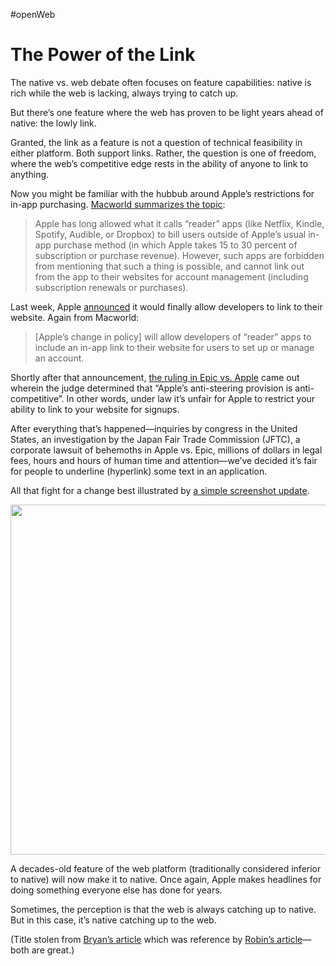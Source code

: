 #openWeb

# The Power of the Link

The native vs. web debate often focuses on feature capabilities: native is rich while the web is lacking, always trying to catch up.

But there’s one feature where the web has proven to be light years ahead of native: the lowly link. 

Granted, the link as a feature is not a question of technical feasibility in either platform. Both support links. Rather, the question is one of freedom, where the web’s competitive edge rests in the ability of anyone to link to anything.

Now you might be familiar with the hubbub around Apple’s restrictions for in-app purchasing. [Macworld summarizes the topic](https://www.macworld.com/article/354963/japan-fair-trade-commission-forces-apple-to-slightly-loosen-restrictions-on-reader-apps.html):

> Apple has long allowed what it calls “reader” apps (like Netflix, Kindle, Spotify, Audible, or Dropbox) to bill users outside of Apple’s usual in-app purchase method (in which Apple takes 15 to 30 percent of subscription or purchase revenue). However, such apps are forbidden from mentioning that such a thing is possible, and cannot link out from the app to their websites for account management (including subscription renewals or purchases).

Last week, Apple [announced](https://www.apple.com/newsroom/2021/09/japan-fair-trade-commission-closes-app-store-investigation/) it would finally allow developers to link to their website. Again from Macworld:

> [Apple’s change in policy] will allow developers of “reader” apps to include an in-app link to their website for users to set up or manage an account.

Shortly after that announcement, [the ruling in Epic vs. Apple](https://stratechery.com/2021/the-apple-v-epic-decision/) came out wherein the judge determined that “Apple’s anti-steering provision is anti-competitive”. In other words, under law it’s unfair for Apple to restrict your ability to link to your website for signups.

After everything that’s happened—inquiries by congress in the United States, an investigation by the Japan Fair Trade Commission (JFTC), a corporate lawsuit of behemoths in Apple vs. Epic, millions of dollars in legal fees, hours and hours of human time and attention—we’ve decided it’s fair for people to underline (hyperlink) some text in an application.

All that fight for a change best illustrated by [a simple screenshot update](https://twitter.com/drbarnard/status/1433264811824005122?s=20).

<img src="https://cdn.jim-nielsen.com/blog/2021/link-netflix.gif" width="800" height="560" alt="" /> 

A decades-old feature of the web platform (traditionally considered inferior to native) will now make it to native. Once again, Apple makes headlines for doing something everyone else has done for years.

Sometimes, the perception is that the web is always catching up to native. But in this case, it’s native catching up to the web.

(Title stolen from [Bryan’s article](https://www.bryanbraun.com/2020/10/03/the-power-of-a-link/) which was reference by [Robin’s article](https://www.robinrendle.com/notes/the-power-of-a-link/)—both are great.)